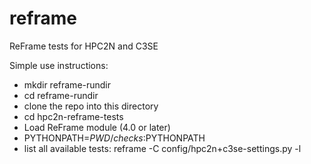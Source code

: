 # reframe
ReFrame tests for HPC2N and C3SE

Simple use instructions:
 - mkdir reframe-rundir
 - cd reframe-rundir
 - clone the repo into this directory
 - cd hpc2n-reframe-tests
 - Load ReFrame module (4.0 or later)
 - PYTHONPATH=$PWD/checks:$PYTHONPATH
 - list all available tests:
   reframe -C config/hpc2n+c3se-settings.py -l

